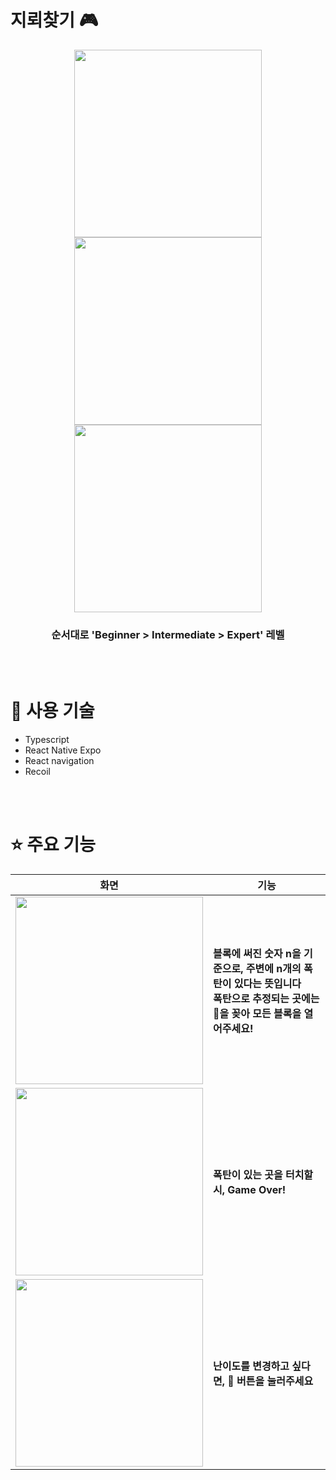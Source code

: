# 지뢰찾기 🎮

<div align="center">
<img width="300px" src="https://github.com/user-attachments/assets/beabe6c0-3b8b-49b5-ae95-870278d6473d"> 
<img src="https://github.com/user-attachments/assets/aab3b963-10fa-4f37-80c0-82982686e310" width="300px"/> 
<img width="300px" src="https://github.com/user-attachments/assets/ca2dce33-dd10-4082-9677-3ca29695af7d"> 
<h3>순서대로 'Beginner > Intermediate > Expert' 레벨 </h3>
</div>

<br  />
<br  />

# 🔧 사용 기술

- Typescript
- React Native Expo
- React navigation
- Recoil

<br/>
<br/>

# ⭐ 주요 기능

| 화면                                                                                                       | 기능                                                                                                                                     |
| ---------------------------------------------------------------------------------------------------------- | ---------------------------------------------------------------------------------------------------------------------------------------- |
| <img src="https://github.com/user-attachments/assets/c442197c-38a6-4d2d-9bfd-d145a5d440a6" width="300px"/> | <b>블록에 써진 숫자 n을 기준으로, 주변에 n개의 폭탄이 있다는 뜻입니다<br> 폭탄으로 추정되는 곳에는 🚩을 꽂아 모든 블록을 열어주세요!</b> |
| <img src="https://github.com/user-attachments/assets/9ca23411-8368-4411-97e1-ba345259261c" width="300px"/> | <b>폭탄이 있는 곳을 터치할 시, Game Over!</b>                                                                                            |
| <img src="https://github.com/user-attachments/assets/2ac57d16-d5cc-4b4c-892b-632542ab1c53" width="300px"/> | <b>난이도를 변경하고 싶다면, 🙂 버튼을 눌러주세요</b>                                                                                    |

<br/>
<br/>
